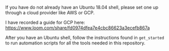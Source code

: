 If you have do not already have an Ubuntu 18.04 shell, please set one up through a cloud provider like AWS or GCP.

I have recorded a guide for GCP here:
https://www.loom.com/share/fd0974dfea7e4cbc86623a3ecefb867a

After you have an Ubuntu shell, follow the instructions found in `get_started` to run automation scripts for all the tools needed in this repository.
